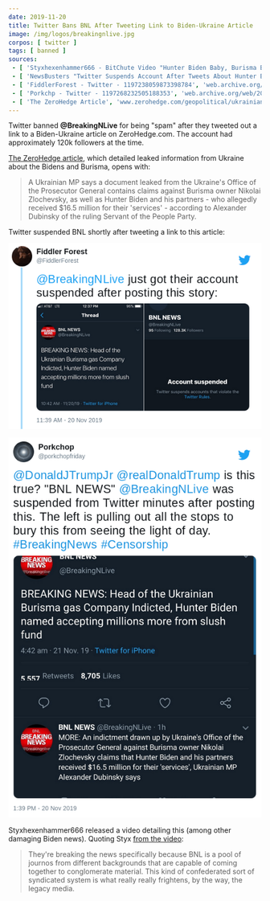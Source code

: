 ```yaml
---
date: 2019-11-20
title: Twitter Bans BNL After Tweeting Link to Biden-Ukraine Article
image: /img/logos/breakingnlive.jpg
corpos: [ twitter ]
tags: [ banned ]
sources:
 - [ 'Styxhexenhammer666 - BitChute Video "Hunter Biden Baby, Burisma Bombshell, Twitter Bans BNL For Reporting"', 'www.bitchute.com/video/A9UI-AAeOmA/' ]
 - [ 'NewsBusters "Twitter Suspends Account After Tweets About Hunter Biden’s Activities" by Corinne Weaver', 'www.newsbusters.org/blogs/techwatch/corinne-weaver/2019/11/21/twitter-suspends-account-after-tweets-about-hunter-bidens' ]
 - [ 'FiddlerForest - Twitter - 1197238059873398784', 'web.archive.org/web/20191120194502/https:/twitter.com/FiddlerForest/status/1197238059873398784' ]
 - [ 'Porkchp - Twitter - 1197268232505188353', 'web.archive.org/web/20191120220638/https:/twitter.com/porkchopfriday/status/1197268232505188353' ]
 - [ 'The ZeroHedge Article', 'www.zerohedge.com/geopolitical/ukrainian-indictment-reveals-hunter-biden-group-made-165-million-mp' ]
---
```


Twitter banned **@BreakingNLive** for being "spam" after they tweeted out a link to a Biden-Ukraine article on ZeroHedge.com.
The account had approximately 120k followers at the time.

[The ZeroHedge article](https://www.zerohedge.com/geopolitical/ukrainian-indictment-reveals-hunter-biden-group-made-165-million-mp), which detailed leaked information from Ukraine about the Bidens and Burisma, opens with:
> A Ukrainian MP says a document leaked from the Ukraine's Office of the Prosecutor General contains claims against Burisma owner Nikolai Zlochevsky,
> as well as Hunter Biden and his partners - who allegedly received $16.5 million for their 'services' - according to Alexander Dubinsky of the ruling Servant of the People Party.

Twitter suspended BNL shortly after tweeting a link to this article:

![BNL Tweeted Article: Gets Banned](1197238059873398784.png)

![BNL Tweeted Article: Gets Banned](1197268232505188353.png)

Styxhexenhammer666 released a video detailing this (among other damaging Biden news).
Quoting Styx [from the video](https://www.bitchute.com/video/A9UI-AAeOmA/):
> They're breaking the news specifically because BNL is a pool of journos from different backgrounds that are capable of coming together to conglomerate material.
> This kind of confederated sort of syndicated system is what really really frightens, by the way, the legacy media.
